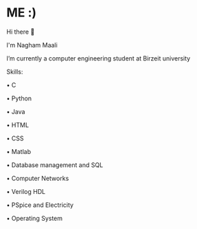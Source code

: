 # ME :)

<!--
**NaghamMaali6/NaghamMaali6** is a ✨ _special_ ✨ repository because its `README.md` (this file) appears on your GitHub profile.

Here are some ideas to get you started:

- 🔭 I’m currently a computer engineering student at Birzeit university 
-->
Hi there 👋

I'm Nagham Maali

I’m currently a computer engineering student at Birzeit university

Skills:

• C

• Python 

• Java

• HTML 

• CSS

• Matlab 

• Database management and SQL

• Computer Networks

• Verilog HDL 

• PSpice and Electricity

• Operating System 



